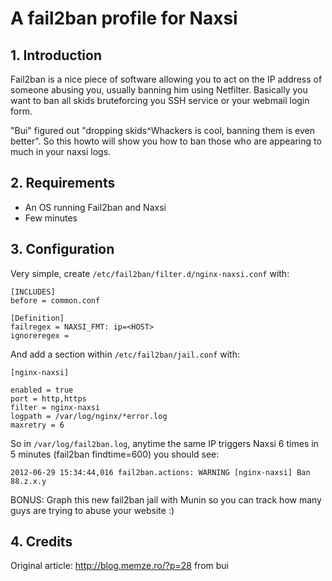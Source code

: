 # A fail2ban profile for Naxsi #

## 1. Introduction ##

Fail2ban is a nice piece of software allowing you to act on the IP address of someone abusing you, usually banning him using Netfilter.
Basically you want to ban all skids bruteforcing you SSH service or your webmail login form.

"Bui" figured out "dropping skids^Whackers is cool, banning them is even better".
So this howto will show you how to ban those who are appearing to much in your naxsi logs.

## 2. Requirements ##

  * An OS running Fail2ban and Naxsi
  * Few minutes

## 3. Configuration ##

Very simple, create `/etc/fail2ban/filter.d/nginx-naxsi.conf` with:

```
[INCLUDES]
before = common.conf

[Definition]
failregex = NAXSI_FMT: ip=<HOST>
ignoreregex =
```

And add a section within `/etc/fail2ban/jail.conf` with:

```
[nginx-naxsi]

enabled = true
port = http,https
filter = nginx-naxsi
logpath = /var/log/nginx/*error.log
maxretry = 6
```

So in `/var/log/fail2ban.log`, anytime the same IP triggers Naxsi 6 times in 5 minutes (fail2ban findtime=600) you should see:

```
2012-06-29 15:34:44,016 fail2ban.actions: WARNING [nginx-naxsi] Ban 88.z.x.y
```

BONUS: Graph this new fail2ban jail with Munin so you can track how many guys are trying to abuse your website :)

## 4. Credits ##

Original article: http://blog.memze.ro/?p=28 from bui